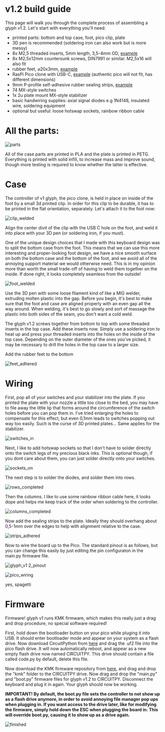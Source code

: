 # v1.2 build guide
This page will walk you through the complete process of assembling a glyph v1.2.
Let's start with everything you'll need:

- printed parts: bottom and top case, foot, pico clip, plate
- 3D pen is recommended (soldering iron can also work but is more messy)
- 8x M2,5 threaded inserts, 5mm length, 3,5-4mm OD, [example](https://www.aliexpress.com/item/1005004870993068.html)
- 8x M2,5x12mm countersunk screws, DIN7991 or similar. M2,5x16 will also fit
- rubber feet, ⌀20x3mm, [example](https://www.aliexpress.com/item/1005004003601545.html)
- RasPi Pico clone with USB-C, [example](https://www.aliexpress.com/item/1005003928558306.html) (authentic pico will not fit, has different dimensions)
- 9mm P-profile self-adhesive rubber sealing strips, [example](https://www.amazon.se/-/en/RUBBER-IDITATION-Profile-Adhesive-Sealing/dp/B00SM048D0)
- 74 MX-style switches
- 1x 2u plate mount MX-style stabilizer
- basic handwiring supplies: axial signal diodes e.g 1N4148, insulated wire, soldering equipment
- optional but useful: loose hotswap sockets, rainbow ribbon cable

# All the parts:
![parts](https://github.com/galile0-designs/glyphkbd/assets/134774462/1f5ba65c-c2f9-4773-a74f-6a45c9f9c4e4)

All of the case parts are printed in PLA and the plate is printed in PETG. Everything is printed with solid infill, to increase mass and improve sound, though more testing is required to know whether the latter is effective.

# Case
The controller of v1 glyph, the pico clone, is held in place on inside of the foot by a small 3d printed clip. In order for this clip to be durable, it has to be printed in the flat orientation, separately. Let's attach it to the foot now:

![clip_welded](https://github.com/galile0-designs/glyphkbd/assets/134774462/145010a3-818c-457e-8487-431ef72066fd)

Align the center divit of the clip with the USB C hole on the foot, and weld it into place with your 3D pen (or soldering iron, if you must).

One of the unique design choices that I made with this keyboard design was to split the bottom case from the foot. This means that we can use this more interesting and proper-looking foot design, we have a nice smooth surface on both the bottom case and the bottom of the foot, and we avoid all of the annoying support material we would otherwise need. This is in my opinion more than worth the small trade-off of having to weld them together on the inside. If done right, it looks completely seamless from the outside! 

![foot_welded](https://github.com/galile0-designs/glyphkbd/assets/134774462/9783d125-4a1c-4f56-9e96-d13fba07e498)

Use the 3D pen with some loose filament kind of like a MIG welder, extruding molten plastic into the gap. Before you begin, it's best to make sure that the foot and case are aligned properly with an even gap all the way around. When welding, it's best to go slowly and sort of massage the plastic into both sides of the seam, you don't want a cold weld.

The glyph v1.2 screws together from bottom to top with some threaded inserts in the top case. Add these inserts now. Simply use a soldering iron to heat up and press your threaded inserts into the holes on the inside of the top case. Depending on the outer diameter of the ones you've picked, it may be necessary to drill the holes in the top case to a larger size.

Add the rubber feet to the bottom

![feet_adhered](https://github.com/galile0-designs/glyphkbd/assets/134774462/9cad4d78-45d3-4589-bec1-b803a7300d4a)

# Wiring 
First, pop all of your switches and your stabilizer into the plate. If you printed the plate with your nozzle a little too close to the bed, you may have to file away the little lip that forms around the circumference of the switch holes before you can pop them in. I've tried enlarging the holes to compensate for this effect, but even 0,1mm leads to switches popping out way too easily. Such is the curse of 3D printed plates... Same applies for the stabilizer. 

![switches_in](https://github.com/galile0-designs/glyphkbd/assets/134774462/e5993229-d74c-491e-bea8-0907ad7d95a2)

Next, I like to add hotswap sockets so that I don't have to solder directly onto the switch legs of my precious black inks. This is optional though, if you dont care about them, you can just solder directly onto your switches.

![sockets_on](https://github.com/galile0-designs/glyphkbd/assets/134774462/948ef6f0-7be7-4f35-891c-4a8f7515e28c)

The next step is to solder the diodes, and solder them into rows.

![rows_completed](https://github.com/galile0-designs/glyphkbd/assets/134774462/8e2c2750-43f3-49ba-b4a5-4e6ee692b2f2)

Then the columns. I like to use some rainbow ribbon cable here, it looks dope and helps me keep track of the order when soldering to the controller.

![columns_completed](https://github.com/galile0-designs/glyphkbd/assets/134774462/2098b3f1-3834-492f-930a-3c55f0d0364f)

Now add the sealing strips to the plate. Ideally they should overhang about 0,5-1mm over the edges to help with alignment relative to the case.

![strips_adhered](https://github.com/galile0-designs/glyphkbd/assets/134774462/32147a41-5950-4118-95ec-30a9972a23ad)

Now to wire the board up to the Pico. The standard pinout is as follows, but you can change this easily by just editing the pin configuraton in the main.py firmware file.

![glyph_v1 2_pinout](https://github.com/galile0-designs/glyphkbd/assets/134774462/ad4818bf-c4a1-4647-be31-4a4d33ac558f)

![pico_wiring](https://github.com/galile0-designs/glyphkbd/assets/134774462/d0d3fe54-b48b-4c13-806d-c5207b46bd04)

yes, spagetti

# Firmware
Firmware! glyph v1 runs KMK firmware, which makes this really just a drag and drop procedure, no special software required!

First, hold down the bootloader button on your pico while pluging it into USB. It should enter bootloader mode and appear on your system as a flash drive. Now download CircuitPython from [here](https://circuitpython.org/board/raspberry_pi_pico/) and drag the .uf2 file into the pico flash drive. It will now automatically reboot, and appear as a new empty flash drive now named CIRCUITPY. This drive should contain a file called code.py by default, delete this file.

Now download the KMK firmware repository from [here](https://github.com/KMKfw/kmk_firmware), and drag and drop the "kmk" folder to the CIRCUITPY drive. Now drag and drop the "main.py" and "boot.py" firmware files for glyph v1.2 to CIRCUITPY. Disconnect the keyboard and plug it in again. Your glyph should now be working.

**IMPORTANT! By default, the boot.py file sets the controller to not show up as a flash drive anymore, in order to avoid annoying file manager pop ups when plugging in. If you want access to the drive later, like for modifying the firmware, simply hold down the ESC when plugging the board in. This will override boot.py, causing it to show up as a drive again.**

![finished](https://github.com/galile0-designs/glyphkbd/assets/134774462/5db017c6-4843-4f18-8793-8c491a67272c)
